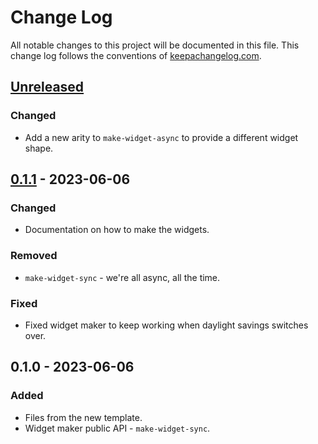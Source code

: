 # Change Log
All notable changes to this project will be documented in this file. This change log follows the conventions of [keepachangelog.com](http://keepachangelog.com/).

## [Unreleased]
### Changed
- Add a new arity to `make-widget-async` to provide a different widget shape.

## [0.1.1] - 2023-06-06
### Changed
- Documentation on how to make the widgets.

### Removed
- `make-widget-sync` - we're all async, all the time.

### Fixed
- Fixed widget maker to keep working when daylight savings switches over.

## 0.1.0 - 2023-06-06
### Added
- Files from the new template.
- Widget maker public API - `make-widget-sync`.

[Unreleased]: https://sourcehost.site/your-name/stock/compare/0.1.1...HEAD
[0.1.1]: https://sourcehost.site/your-name/stock/compare/0.1.0...0.1.1
